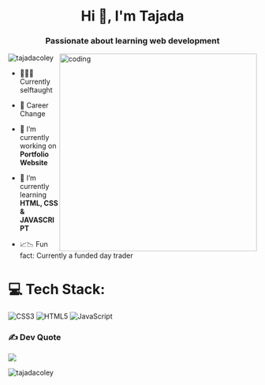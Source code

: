 <h1 align="center">Hi 👋, I'm Tajada</h1>
<h3 align="center">Passionate about learning web development</h3>
<img align="right" alt="coding" width="400" src="https://cdn-media-1.freecodecamp.org/code-radio/Saron3.gif">

<p align="left"> <img src="https://komarev.com/ghpvc/?username=tajadacoley&label=Profile%20views&color=0e75b6&style=flat" alt="tajadacoley" /> </p>

- 👩🏾‍💻 Currently selftaught

- 🔀 Career Change

- 🔭 I’m currently working on **Portfolio Website**

- 🌱 I’m currently learning **HTML, CSS & JAVASCRIPT**

- 📈📉 Fun fact: Currently a funded day trader


<p align="left">
  
</p>

# 💻 Tech Stack:
![CSS3](https://img.shields.io/badge/css3-%231572B6.svg?style=for-the-badge&logo=css3&logoColor=white) ![HTML5](https://img.shields.io/badge/html5-%23E34F26.svg?style=for-the-badge&logo=html5&logoColor=white) ![JavaScript](https://img.shields.io/badge/javascript-%23323330.svg?style=for-the-badge&logo=javascript&logoColor=%23F7DF1E)

### ✍️ Dev Quote
![](https://quotes-github-readme.vercel.app/api?type=vetical&theme=dark)


<p><img align="left" src="https://github-readme-stats.vercel.app/api/top-langs?username=tajadacoley&show_icons=true&locale=en&layout=compact" alt="tajadacoley" /></p>


<!---
tajadacoley/tajadacoley is a ✨ special ✨ repository because its `README.md` (this file) appears on your GitHub profile.
You can click the Preview link to take a look at your changes.
--->
